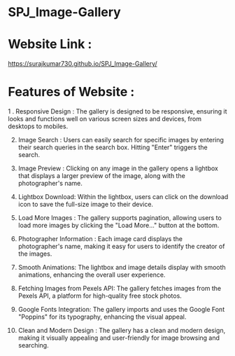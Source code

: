 # SPJ_Image-Gallery

# Website Link :
https://surajkumar730.github.io/SPJ_Image-Gallery/

# Features of Website :

1 . Responsive Design :
          The gallery is designed to be responsive, ensuring it looks and functions well on various screen sizes and devices, from desktops to mobiles.

2. Image Search :
          Users can easily search for specific images by entering their search queries in the search box. Hitting "Enter" triggers the search.

3. Image Preview :
          Clicking on any image in the gallery opens a lightbox that displays a larger preview of the image, along with the photographer's name.

4. Lightbox Download:
          Within the lightbox, users can click on the download icon to save the full-size image to their device.

5. Load More Images :
          The gallery supports pagination, allowing users to load more images by clicking the "Load More..." button at the bottom.

6. Photographer Information :
         Each image card displays the photographer's name, making it easy for users to identify the creator of the images.

7. Smooth Animations:
        The lightbox and image details display with smooth animations, enhancing the overall user experience.

8. Fetching Images from Pexels API:
        The gallery fetches images from the Pexels API, a platform for high-quality free stock photos.

9. Google Fonts Integration:
        The gallery imports and uses the Google Font "Poppins" for its typography, enhancing the visual appeal.

10. Clean and Modern Design :
        The gallery has a clean and modern design, making it visually appealing and user-friendly for image browsing and searching.




